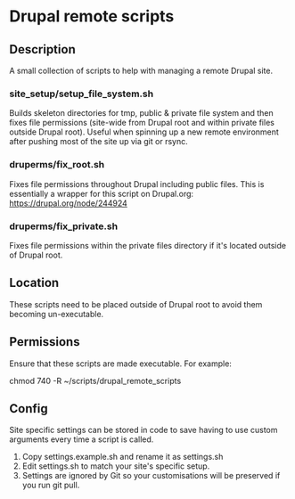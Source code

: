 # Drupal remote scripts

## Description

A small collection of scripts to help with managing a remote Drupal site.

### site_setup/setup_file_system.sh
Builds skeleton directories for tmp, public & private file system and then fixes file permissions (site-wide from Drupal root and within private files outside Drupal root).
Useful when spinning up a new remote environment after pushing most of the site up via git or rsync.

### druperms/fix_root.sh
Fixes file permissions throughout Drupal including public files. This is essentially a wrapper for this script on Drupal.org: https://drupal.org/node/244924

### druperms/fix_private.sh
Fixes file permissions within the private files directory if it's located outside of Drupal root.


## Location

These scripts need to be placed outside of Drupal root to avoid them becoming un-executable.


## Permissions

Ensure that these scripts are made executable. For example:

chmod 740 -R ~/scripts/drupal_remote_scripts


## Config

Site specific settings can be stored in code to save having to use custom arguments every time a script is called.

1. Copy settings.example.sh and rename it as settings.sh
2. Edit settings.sh to match your site's specific setup.
3. Settings are ignored by Git so your customisations will be preserved if you run git pull.
